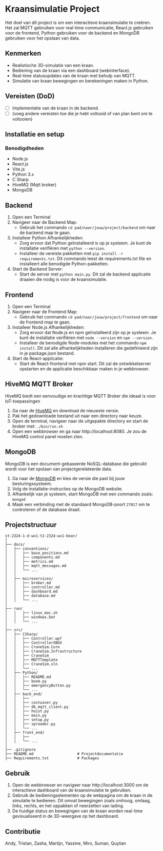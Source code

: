 # Kraansimulatie Project

Het doel van dit project is om een interactieve kraansimulatie te creëren. Het zal MQTT gebruiken voor real-time communicatie, 
React.js gebruiken voor de frontend, Python gebruiken voor de backend en MongoDB gebruiken voor het opslaan van data. 

## Kenmerken

* Realistische 3D-simulatie van een kraan.
* Bediening van de kraan via een dashboard (webinterface).
* Real-time statusupdates van de kraan met behulp van MQTT.
* Simulatie van kraan bewegingen en berekeningen maken in Python.

## Vereisten (DoD)

- [ ] Implementatie van de kraan in de backend.
- [ ] (voeg andere vereisten toe die je hebt voltooid of van plan bent om te voltooien)

## Installatie en setup

### Benodigdheden

* Node.js
* React.js
* Vite.js
* Python 3.x
* C Sharp
* HiveMQ (Mqtt broker)
* MongoDB

## Backend 
1. Open een Terminal 
2. Navigeer naar de Backend Map:
    *  Gebruik het commando ```cd pad/naar/jouw/project/backend``` om naar de backend map te gaan.
3. Installeer Python Afhankelijkheden:
    *   Zorg ervoor dat Python geïnstalleerd is op je systeem. Je kunt de installatie verifiëren met ```python --version```.
    *   Installeer de vereiste pakketten met ```pip install -r requirements.txt```. Dit commando leest de requirements.txt file en installeert alle benodigde Python-pakketten.
4. Start de Backend Server:
    *   Start de server met ```python main.py```. Dit zal de backend applicatie draaien die nodig is voor de kraansimulatie.

## Frontend 
1. Open een Terminal
2. Navigeer naar de Frontend Map:
   *  Gebruik het commando ```cd pad/naar/jouw/project/frontend``` om naar de frontend map te gaan.
3. Installeer Node.js Afhankelijkheden:
   *  Zorg ervoor dat Node.js en npm geïnstalleerd zijn op je systeem. Je kunt de installatie verifiëren met ```node --version``` en ```npm --version```.
   *  Installeer de benodigde Node-modules met het commando ```npm install```. Dit zal alle afhankelijkheden installeren die gedefinieerd zijn in je package.json bestand.
4. Start de React-applicatie:
   *  Start de React-frontend met npm start. Dit zal de ontwikkelserver opstarten en de applicatie beschikbaar maken in je webbrowser.

## HiveMQ MQTT Broker 

HiveMQ biedt een eenvoudige en krachtige MQTT Broker die ideaal is voor IoT-toepassingen

1. Ga naar de [HiveMQ](https://www.hivemq.com) en download de nieuwste versie.
2. Pak het gedownloade bestand uit naar een directory naar keuze.
3. Open de terminal, navigeer naar de uitgepakte directory en start de broker met:
```./bin/run.sh```
4. Open een webbrowser en ga naar http://localhost:8080. Je zou de HiveMQ control panel moeten zien.

## MongoDB 

MongoDB is een document-gebaseerde NoSQL-database die gebruikt wordt voor het opslaan van projectgerelateerde data. 

1. Ga naar de [MongoDB](https://www.mongodb.com) en kies de versie die past bij jouw besturingssysteem.
2. Volg de installatie-instructies op de MongoDB website.
3. Afhankelijk van je systeem, start MongoDB met een commando zoals:
```mongod```
4. Maak een verbinding met de standaard MongoDB-poort ```27017``` om te controleren of de database draait.

## Projectstructuur

    st-2324-1-d-wx1-t2-2324-wx1-bear/
    │
    ├── docs/                    
    │   ├── conventions/                   
    │   │   ├── base_positions.md      
    │   │   ├── components.md         
    │   │   ├── metrics.md            
    │   │   ├── mqtt_messages.md      
    │   │   └── ...                  
    │   │
    │   ├── microservices/              
    │   │   ├── broker.md            
    │   │   ├── controller.md
    │   │   ├── dashboard.md
    │   │   ├── database.md
    │   │   └── ...    
    │
    ├── run/                     
    │   │   ├── linux_mac.sh       
    │   │   ├── windows.bat        
    │   │   └── ...                   
    │
    ├── src/                     
    │   ├── CSharp/  
    │   │   ├── Controller.wpf          
    │   │   ├── ControllerXBOX          
    │   │   ├── CraneSim.Core         
    │   │   ├── CraneSim.Infrastructure         
    │   │   ├── CraneSim       
    │   │   ├── MQTTTemplate         
    │   │   ├── CraneSim.sln          
    │   │   └── ...                   
    │   ├── Python/  
    │   │   ├── README.md         
    │   │   ├── boom.py         
    │   │   ├── emergencyButton.py   
    │   │   └── ...  
    │   ├── back_end/  
    │   │   ├──          
    │   │   ├── container.py        
    │   │   ├── db_mqtt_client.py 
    │   │   ├── hoist.py
    │   │   ├── main.py 
    │   │   ├── setup.py 
    │   │   ├── spreader.py 
    │   │   └── ...
    │   ├── front_end/  
    │   │   ├──          
    │   │   └── ...   
    │
    ├── .gitignore  
    ├── README.md                    # Projectdocumentatie
    ├── Requirements.txt             # Packages

## Gebruik

1. Open de webbrowser en navigeer naar http://localhost:3000 om de interactieve dashboard van de kraansimulatie te gebruiken.
2. Gebruik de bedieningselementen op de webpagina om de kraan in de simulatie te bedienen. Dit omvat bewegingen zoals omhoog, omlaag, links, rechts, en het oppakken of neerzetten van lading.
3. De huidige status en bewegingen van de kraan worden real-time gevisualiseerd in de 3D-weergave op het dashboard.

## Contributie

Andy, Tristan, Zasha, Martijn, Yassine, Miro, Suman, Quylian
